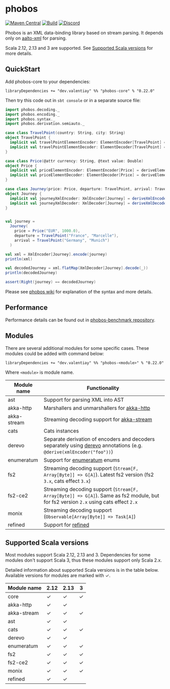 # phobos
[![Maven Central](https://img.shields.io/maven-central/v/dev.valentiay/phobos-core_2.13.svg)](https://search.maven.org/search?q=dev.valentiay.phobos-core)
[![Build](https://github.com/valentiay/phobos/actions/workflows/scala.yml/badge.svg)](https://github.com/valentiay/phobos/actions/workflows/scala.yml)
[![Discord](https://img.shields.io/badge/chat-discord-blue)](https://discord.gg/S9Ad88t)

Phobos is an XML data-binding library based on stream parsing. 
It depends only on [aalto-xml](https://github.com/FasterXML/aalto-xml/) for parsing.

Scala 2.12, 2.13 and 3 are supported. See [Supported Scala versions](#supported-scala-versions) for more details.

## QuickStart
Add phobos-core to your dependencies:

```
libraryDependencies += "dev.valentiay" %% "phobos-core" % "0.22.0"
```

Then try this code out in `sbt console` or in a separate source file:
```scala
import phobos.decoding._
import phobos.encoding._
import phobos.syntax._
import phobos.derivation.semiauto._

case class TravelPoint(country: String, city: String)
object TravelPoint {
  implicit val travelPointElementEncoder: ElementEncoder[TravelPoint] = deriveElementEncoder
  implicit val travelPointElementDecoder: ElementDecoder[TravelPoint] = deriveElementDecoder
}

case class Price(@attr currency: String, @text value: Double)
object Price {
  implicit val priceElementEncoder: ElementEncoder[Price] = deriveElementEncoder
  implicit val priceElementDecoder: ElementDecoder[Price] = deriveElementDecoder
}

case class Journey(price: Price, departure: TravelPoint, arrival: TravelPoint)
object Journey {
  implicit val journeyXmlEncoder: XmlEncoder[Journey] = deriveXmlEncoder("journey")
  implicit val journeyXmlDecoder: XmlDecoder[Journey] = deriveXmlDecoder("journey")
}


val journey =
  Journey(
    price = Price("EUR", 1000.0),
    departure = TravelPoint("France", "Marcelle"),
    arrival = TravelPoint("Germany", "Munich")
  )

val xml = XmlEncoder[Journey].encode(journey)
println(xml)

val decodedJourney = xml.flatMap(XmlDecoder[Journey].decode(_))
println(decodedJourney)

assert(Right(journey) == decodedJourney)
```
Please see [phobos wiki](https://github.com/Tinkoff/phobos/wiki) for explanation of the syntax and more details.

## Performance
Performance details can be found out in [phobos-benchmark repository](https://github.com/valentiay/phobos-benchmark). 

## Modules
There are several additional modules for some specific cases. 
These modules could be added with command below:
```
libraryDependencies += "dev.valentiay" %% "phobos-<module>" % "0.22.0"
```
Where `<module>` is module name.

| Module name | Functionality  |
|-------------|----------------|
| ast         | Support for parsing XML into AST |
| akka-http   | Marshallers and unmarshallers for [akka-http](https://doc.akka.io/docs/akka-http/current/) |
| akka-stream | Streaming decoding support for [akka-stream](https://doc.akka.io/docs/akka/current/stream/index.html)|
| cats        | Cats instances |
| derevo      | Separate derivation of encoders and decoders separately using [derevo](https://github.com/manatki/derevo) annotations (e.g. `@derive(xmlEncoder("foo"))`)|
| enumeratum  | Support for [enumeratum](https://github.com/lloydmeta/enumeratum#manual-override-of-name) enums |
| fs2         | Streaming decoding support (`Stream[F, Array[Byte]] => G[A]`). Latest fs2 version (fs2 `3.x`, cats effect `3.x`) |
| fs2-ce2     | Streaming decoding support (`Stream[F, Array[Byte]] => G[A]`). Same as fs2 module, but for fs2 version `2.x` using cats effect `2.x`  |
| monix       | Streaming decoding support (`Observable[Array[Byte]] => Task[A]`)  |
| refined     | Support for [refined](https://github.com/fthomas/refined) |


## Supported Scala versions
Most modules support Scala 2.12, 2.13 and 3. 
Dependencies for some modules don't support Scala 3, thus these modules support only Scala 2.x.

Detailed information about supported Scala versions is in the table below. Available versions for modules are marked with ✓.

| Module name | 2.12 | 2.13 | 3 |
|-------------|------|------|---|
| core        |  ✓   |  ✓   | ✓ |
| akka-http   |  ✓   |  ✓   |   |
| akka-stream |  ✓   |  ✓   | ✓ |
| ast         |  ✓   |  ✓   |   |
| cats        |  ✓   |  ✓   | ✓ |
| derevo      |  ✓   |  ✓   |   |
| enumeratum  |  ✓   |  ✓   | ✓ |
| fs2         |  ✓   |  ✓   | ✓ |
| fs2-ce2     |  ✓   |  ✓   | ✓ |
| monix       |  ✓   |  ✓   | ✓ |
| refined     |  ✓   |  ✓   |   |
